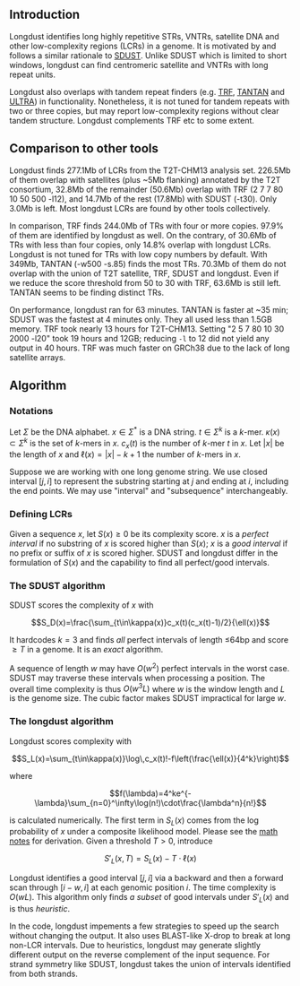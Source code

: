 ## Introduction

Longdust identifies long highly repetitive STRs, VNTRs, satellite DNA and other
low-complexity regions (LCRs) in a genome. It is motivated by and follows a
similar rationale to [SDUST][sdust]. Unlike SDUST which is limited to short
windows, longdust can find centromeric satellite and VNTRs with long repeat
units.

Longdust also overlaps with tandem repeat finders (e.g. [TRF][trf],
[TANTAN][tantan] and [ULTRA][ultra]) in functionality. Nonetheless, it is not
tuned for tandem repeats with two or three copies, but may report low-complexity regions
without clear tandem structure. Longdust complements TRF etc to some extent.

## Comparison to other tools

Longdust finds 277.1Mb of LCRs from the T2T-CHM13 analysis set. 226.5Mb of them
overlap with satellites (plus ~5Mb flanking) annotated by the T2T consortium,
32.8Mb of the remainder (50.6Mb) overlap with TRF (2 7 7 80 10 50 500 -l12), and
14.7Mb of the rest (17.8Mb) with SDUST (-t30). Only 3.0Mb is left. Most
longdust LCRs are found by other tools collectively.

In comparison, TRF finds 244.0Mb of TRs with four or more copies. 97.9% of them
are identified by longdust as well. On the contrary, of 30.6Mb of TRs with less
than four copies, only 14.8% overlap with longdust LCRs. Longdust is not tuned
for TRs with low copy numbers by default. With 349Mb, TANTAN (-w500 -s.85)
finds the most TRs. 70.3Mb of them do not overlap with the union of T2T
satellite, TRF, SDUST and longdust. Even if we reduce the score threshold from
50 to 30 with TRF, 63.6Mb is still left. TANTAN seems to be finding distinct TRs.

On performance, longdust ran for 63 minutes. TANTAN is faster at ~35 min; SDUST was the fastest
at 4 minutes only. They all used less than 1.5GB memory. TRF took nearly 13
hours for T2T-CHM13. Setting "2 5 7 80 10 30 2000 -l20" took 19 hours and 12GB;
reducing `-l` to 12 did not yield any output in 40 hours. TRF was much faster on
GRCh38 due to the lack of long satellite arrays.

## Algorithm

### Notations

Let $`\Sigma`$ be the DNA alphabet. $`x\in\Sigma^*`$ is a DNA string.
$`t\in\Sigma^k`$ is a $k$-mer. $`\kappa(x)\subset\Sigma^k`$ is the set of
$k$-mers in $x$. $`c_x(t)`$ is the number of $k$-mer $t$ in $x$.
Let $`|x|`$ be the length of $x$ and $\ell(x)=|x|-k+1$ the number of $k$-mers
in $x$.

Suppose we are working with one long genome string. We use closed interval
$`[j,i]`$ to represent the substring starting at $j$ and ending at $i$,
including the end points. We may use "interval" and "subsequence"
interchangeably.

### Defining LCRs

Given a sequence $x$, let $`S(x)\ge0`$ be its complexity score. $x$ is a
*perfect interval* if no substring of $x$ is scored higher than $`S(x)`$; $x$
is a *good interval* if no prefix or suffix of $x$ is scored higher.
SDUST and longdust differ in the formulation of $S(x)$ and the capability to
find all perfect/good intervals.

### The SDUST algorithm

SDUST scores the complexity of $x$ with
```math
S_D(x)=\frac{\sum_{t\in\kappa(x)}c_x(t)(c_x(t)-1)/2}{\ell(x)}
```
It hardcodes $k=3$ and finds *all* perfect intervals of length $`\le`$64bp and
score $`\ge T`$ in a genome. It is an *exact* algorithm.

A sequence of length $w$ may have $O(w^2)$ perfect intervals in the worst case.
SDUST may traverse these intervals when processing a position. The overall time
complexity is thus $`O(w^3L)`$ where $w$ is the window length and $L$ is the
genome size. The cubic factor makes SDUST impractical for large $w$.

### The longdust algorithm

Longdust scores complexity with
```math
S_L(x)=\sum_{t\in\kappa(x)}\log\,c_x(t)!-f\left(\frac{\ell(x)}{4^k}\right)
```
where
```math
f(\lambda)=4^ke^{-\lambda}\sum_{n=0}^\infty\log(n!)\cdot\frac{\lambda^n}{n!}
```
is calculated numerically. The first term in $`S_L(x)`$ comes from the log
probability of $x$ under a composite likelihood model. Please see the [math
notes](tex/notes.tex) for derivation. Given a threshold $`T\gt0`$, introduce
```math
S'_L(x,T)=S_L(x)-T\cdot\ell(x)
```
Longdust identifies a good interval $`[j,i]`$ via a backward and then a forward
scan through $`[i-w,i]`$ at each genomic position $i$. The time complexity is
$`O(wL)`$.  This algorithm only finds *a subset* of good intervals under
$`S'_L(x)`$ and is thus *heuristic*.

In the code, longdust impements a few strategies to speed up the search without
changing the output. It also uses BLAST-like X-drop to break at long non-LCR
intervals. Due to heuristics, longdust may generate slightly different output
on the reverse complement of the input sequence. For strand symmetry like
SDUST, longdust takes the union of intervals identified from both strands.

[sdust]: https://pubmed.ncbi.nlm.nih.gov/16796549
[trf]: https://github.com/Benson-Genomics-Lab/TRF
[ultra]: https://github.com/TravisWheelerLab/ULTRA
[tantan]: https://gitlab.com/mcfrith/tantan
